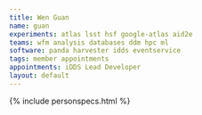 ```yaml
---
title: Wen Guan
name: guan
experiments: atlas lsst hsf google-atlas aid2e
teams: wfm analysis databases ddm hpc ml
software: panda harvester idds eventservice
tags: member appointments
appointments: iDDS Lead Developer
layout: default
---
```


{% include personspecs.html %}
